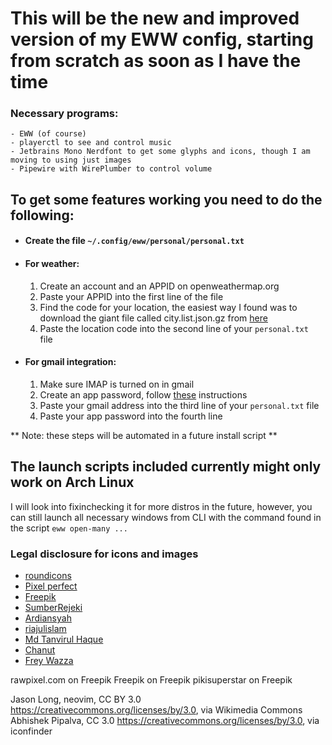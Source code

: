 # This will be the new and improved version of my EWW config, starting from scratch as soon as I have the time

### Necessary programs:
    - EWW (of course)
    - playerctl to see and control music
    - Jetbrains Mono Nerdfont to get some glyphs and icons, though I am moving to using just images
    - Pipewire with WirePlumber to control volume

## To get some features working you need to do the following:
- #### Create the file `~/.config/eww/personal/personal.txt`
- #### For weather:
    1. Create an account and an APPID on openweathermap.org
    2. Paste your APPID into the first line of the file
    3. Find the code for your location, the easiest way I found was to download the giant file called city.list.json.gz from [here](http://bulk.openweathermap.org/sample/)
    4. Paste the location code into the second line of your `personal.txt `file
- #### For gmail integration:
    1. Make sure IMAP is turned on in gmail
    2. Create an app password, follow [these](https://support.google.com/mail/answer/185833) instructions
    3. Paste your gmail address into the third line of your `personal.txt` file
    4. Paste your app password into the fourth line

** Note: these steps will be automated in a future install script **

## The launch scripts included currently might only work on Arch Linux 
I will look into fixinchecking it for more distros in the future, however, you can still launch all necessary windows from CLI with the command found in the script `eww open-many ...`

### Legal disclosure for icons and images
- [roundicons](https://www.flaticon.com/authors/roundicons)
- [Pixel perfect](https://www.flaticon.com/authors/pixel-perfect)
- [Freepik](https://www.flaticon.com/authors/freepik)
- [SumberRejeki](https://www.flaticon.com/authors/sumberrejeki)
- [Ardiansyah](https://www.flaticon.com/authors/ardiansyah)
- [riajulislam](https://www.flaticon.com/authors/riajulislam)
- [Md Tanvirul Haque](https://www.flaticon.com/authors/md-tanvirul-haque)
- [Chanut](https://www.flaticon.com/authors/chanut)
- [Frey Wazza](https://www.flaticon.com/authors/frey-wazza)

rawpixel.com on Freepik
Freepik on Freepik
pikisuperstar on Freepik

Jason Long, neovim, CC BY 3.0 <https://creativecommons.org/licenses/by/3.0>, via Wikimedia Commons
Abhishek Pipalva, CC 3.0 <https://creativecommons.org/licenses/by/3.0>, via iconfinder
